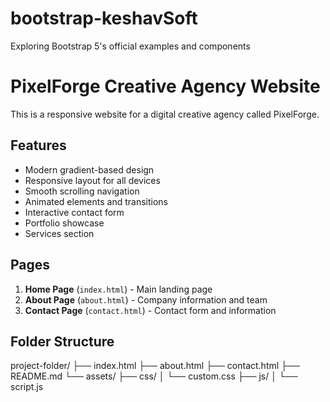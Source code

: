 # bootstrap-keshavSoft
Exploring Bootstrap 5's official examples and  components
# PixelForge Creative Agency Website

This is a responsive website for a digital creative agency called PixelForge.

## Features
- Modern gradient-based design
- Responsive layout for all devices
- Smooth scrolling navigation
- Animated elements and transitions
- Interactive contact form
- Portfolio showcase
- Services section

## Pages
1. **Home Page** (`index.html`) - Main landing page
2. **About Page** (`about.html`) - Company information and team
3. **Contact Page** (`contact.html`) - Contact form and information

## Folder Structure
project-folder/
├── index.html
├── about.html
├── contact.html
├── README.md
└── assets/
├── css/
│ └── custom.css
├── js/
│ └── script.js
